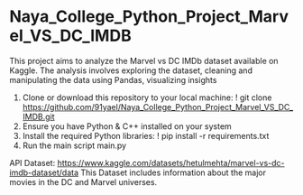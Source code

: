 # Naya_College_Python_Project_Marvel_VS_DC_IMDB

This project aims to analyze the Marvel vs DC IMDb dataset available on Kaggle. 
The analysis involves exploring the dataset, cleaning and manipulating the data using Pandas, visualizing insights 

1. Clone or download this repository to your local machine:
    ! git clone https://github.com/91yael/Naya_College_Python_Project_Marvel_VS_DC_IMDB.git
2. Ensure you have Python & C++ installed on your system
3. Install the required Python libraries: 
    ! pip install -r requirements.txt
4. Run the main script main.py

API Dataset: https://www.kaggle.com/datasets/hetulmehta/marvel-vs-dc-imdb-dataset/data
This Dataset includes information about the major movies in the DC and Marvel universes.



